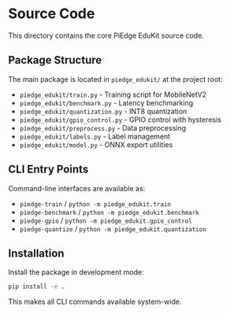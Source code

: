 # Source Code

This directory contains the core PiEdge EduKit source code.

## Package Structure

The main package is located in `piedge_edukit/` at the project root:

- `piedge_edukit/train.py` - Training script for MobileNetV2
- `piedge_edukit/benchmark.py` - Latency benchmarking
- `piedge_edukit/quantization.py` - INT8 quantization
- `piedge_edukit/gpio_control.py` - GPIO control with hysteresis
- `piedge_edukit/preprocess.py` - Data preprocessing
- `piedge_edukit/labels.py` - Label management
- `piedge_edukit/model.py` - ONNX export utilities

## CLI Entry Points

Command-line interfaces are available as:

- `piedge-train` / `python -m piedge_edukit.train`
- `piedge-benchmark` / `python -m piedge_edukit.benchmark`
- `piedge-gpio` / `python -m piedge_edukit.gpio_control`
- `piedge-quantize` / `python -m piedge_edukit.quantization`

## Installation

Install the package in development mode:

```bash
pip install -e .
```

This makes all CLI commands available system-wide.
